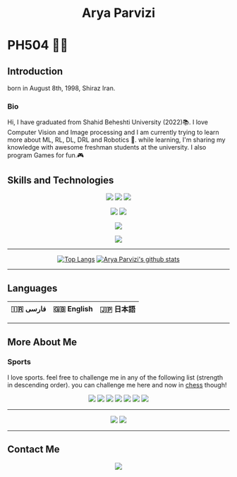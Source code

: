 <h1 align="center">
	Arya Parvizi
</h1>

# PH504 👨‍💻

## Introduction

born in August 8th, 1998, Shiraz Iran.

### Bio
Hi, 
I have graduated from Shahid Beheshti University (2022)📚. 
I love Computer Vision and Image processing 
and I am currently trying to learn more about ML, RL, DL, DRL and Robotics 🤖. 
while learning, I'm sharing my knowledge with awesome freshman students at the university.
I also program Games for fun.🎮

## Skills and Technologies
<div align="center">

[![](https://img.shields.io/badge/-Java-white?logoColor=red&style=for-the-badge&logo=java)](https://www.java.com/)
[![](https://img.shields.io/badge/-python3-yellow?style=for-the-badge&logo=python&logoColor=3776AB)](https://www.python.org/)
[![](https://img.shields.io/badge/-c++-lightblue?logoColor=blue&style=for-the-badge&logo=c%2B%2B)](https://www.cplusplus.com/)

[![](https://img.shields.io/badge/-Unity-black?style=for-the-badge&logo=unity)](https://unity.com/)
[![](https://img.shields.io/badge/-C%23-black?style=for-the-badge&logo=unity)](https://unity.com/)

[![](https://img.shields.io/badge/-Matlab-orange?logoColor=white&style=for-the-badge&logo=matlab)](https://matlab.mathworks.com/)
<!--[![](https://img.shields.io/badge/-Mathematica-white?logoColor=red&style=for-the-badge&logo=wolfram-mathematica)](https://www.wolfram.com/mathematica/)-->

[![](https://img.shields.io/badge/-Ubuntu-E95420?logoColor=white&style=for-the-badge&logo=ubuntu)](https://ubuntu.com/)

---
[![Top Langs](https://github-readme-stats.vercel.app/api/top-langs/?username=ph504&theme=chartreuse-dark&layout=compact&hide=d,shell,cpp,makefile&langs_count=20)](https://github.com/anuraghazra/github-readme-stats)
[![Arya Parvizi's github stats](https://github-readme-stats.vercel.app/api?username=ph504&show_icons=true&theme=chartreuse-dark)](https://github.com/anuraghazra/github-readme-stats)

</div>

---

## Languages

<div align="center">

:iran: فارسی | :uk: English | :jp: 日本語
-|-|-

</div>

---
## More About Me


### Sports
I love sports. feel free to challenge me in any of the following list (strength in descending order). you can challenge me here and now in [chess](https://www.chess.com/member/aryaparvizi) though!
<div align="center">


[![](https://img.shields.io/badge/-swimming-lightblue?style=for-the-badge&label=%f0%9f%8f%8a)]()
[![](https://img.shields.io/badge/-badminton-lightblue?style=for-the-badge&label=%f0%9f%8f%b8)]()
[![](https://img.shields.io/badge/-chess-lightblue?style=for-the-badge&label=%e2%99%9e)](https://www.chess.com/member/aryaparvizi)
[![](https://img.shields.io/badge/-bicycling-lightblue?style=for-the-badge&label=%f0%9f%9a%b4)]()
[![](https://img.shields.io/badge/-pingpong-lightblue?style=for-the-badge&label=%f0%9f%8f%93)]()
[![](https://img.shields.io/badge/-volleyball-lightblue?style=for-the-badge&label=%f0%9f%8f%90)]()
[![](https://img.shields.io/badge/-wrestling-lightblue?style=for-the-badge&label=%f0%9f%a4%bc)]()

</div>

---
<div align="center">

[![](https://img.shields.io/badge/-violin-violet?style=for-the-badge&label=%f0%9f%8e%bb)](https://youtu.be/6qOXw5ySxpQ?t=141)
[![](https://img.shields.io/badge/-pizza-red?style=for-the-badge&label=%f0%9f%8d%95)](https://www.google.com/url?sa=t&rct=j&q=&esrc=s&source=web&cd=&cad=rja&uact=8&ved=2ahUKEwiLp-_YuYvvAhUOV8AKHc-jCnUQFjAFegQIMBAD&url=https%3A%2F%2Fen.wikipedia.org%2Fwiki%2FPizza&usg=AOvVaw2ZdHFN3Sn5DadwN1fuAvjs)
</div>

---
## Contact Me
<div align="center">

[![](https://img.shields.io/badge/-aresparvizi@gmail.com-white?style=for-the-badge&logo=gmail)](aresparvizi@gmail.com)

</div>

